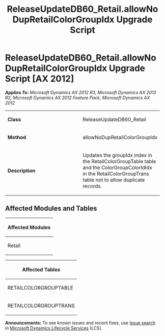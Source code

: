 ﻿---
title: ReleaseUpdateDB60_Retail.allowNoDupRetailColorGroupIdx Upgrade Script
TOCTitle: ReleaseUpdateDB60_Retail.allowNoDupRetailColorGroupIdx Upgrade Script
ms:assetid: b089726b-f923-db64-34a7-bf2fd27ddfa0
ms:mtpsurl: https://msdn.microsoft.com/en-us/library/JJ686609(v=AX.60)
ms:contentKeyID: 49710563
ms.date: 05/18/2015
mtps_version: v=AX.60
---

# ReleaseUpdateDB60\_Retail.allowNoDupRetailColorGroupIdx Upgrade Script [AX 2012]


_**Applies To:** Microsoft Dynamics AX 2012 R3, Microsoft Dynamics AX 2012 R2, Microsoft Dynamics AX 2012 Feature Pack, Microsoft Dynamics AX 2012_

<table>
<colgroup>
<col style="width: 50%" />
<col style="width: 50%" />
</colgroup>
<tbody>
<tr class="odd">
<td><p><strong>Class</strong></p></td>
<td><p>ReleaseUpdateDB60_Retail</p></td>
</tr>
<tr class="even">
<td><p><strong>Method</strong></p></td>
<td><p>allowNoDupRetailColorGroupIdx</p></td>
</tr>
<tr class="odd">
<td><p><strong>Description</strong></p></td>
<td><p>Updates the groupIdx index in the RetailColorGroupTable table and the ColorGroupColorIdIdx in the RetailColorGroupTrans table not to allow duplicate records.</p></td>
</tr>
</tbody>
</table>


## Affected Modules and Tables

<table>
<colgroup>
<col style="width: 100%" />
</colgroup>
<thead>
<tr class="header">
<th><p>Affected Modules</p></th>
</tr>
</thead>
<tbody>
<tr class="odd">
<td><p>Retail</p></td>
</tr>
</tbody>
</table>


<table>
<colgroup>
<col style="width: 100%" />
</colgroup>
<thead>
<tr class="header">
<th><p>Affected Tables</p></th>
</tr>
</thead>
<tbody>
<tr class="odd">
<td><p>RETAILCOLORGROUPTABLE</p></td>
</tr>
<tr class="even">
<td><p>RETAILCOLORGROUPTRANS</p></td>
</tr>
</tbody>
</table>

  
**Announcements:** To see known issues and recent fixes, use [Issue search](http://go.microsoft.com/fwlink/?linkid=389258) in [Microsoft Dynamics Lifecycle Services](http://go.microsoft.com/fwlink/?linkid=306505) (LCS).

